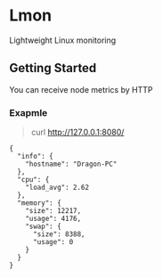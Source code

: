 # Lmon

Lightweight Linux monitoring

## Getting Started

You can receive node metrics by HTTP

### Exapmle

> curl http://127.0.0.1:8080/

```
{
  "info": {
    "hostname": "Dragon-PC"
  },
  "cpu": {
    "load_avg": 2.62
  },
  "memory": {
    "size": 12217,
    "usage": 4176,
    "swap": {
      "size": 8388,
      "usage": 0
    }
  }
}
```


